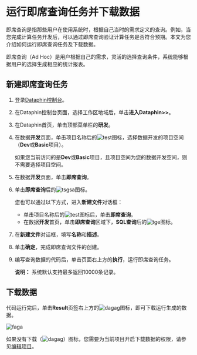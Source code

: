 # 运行即席查询任务并下载数据

即席查询是指那些用户在使用系统时，根据自己当时的需求定义的查询。例如，当您完成计算任务开发后，可以通过即席查询验证计算任务是否符合预期。本文为您介绍如何运行即席查询任务及下载数据。

即席查询（Ad Hoc）是用户根据自己的需求，灵活的选择查询条件，系统能够根据用户的选择生成相应的统计报表。

## 新建即席查询任务

1.  登录[Dataphin控制台](https://dataphin.console.aliyun.com/workingArea)。

2.  在Dataphin控制台页面，选择工作区地域后，单击**进入Dataphin\>\>**。

3.  在Dataphin首页，单击顶部菜单栏的**研发**。

4.  在数据**开发**页面，单击项目名称后的![test](https://static-aliyun-doc.oss-accelerate.aliyuncs.com/assets/img/zh-CN/3497549951/p110384.png)图标，选择数据开发的项目空间（**Dev**或**Basic**项目）。

    如果您当前访问的是**Dev**或**Basic**项目，且项目空间为您的数据开发空间，则不需要选择项目空间。

5.  在数据**开发**页面，单击**即席查询**。

6.  单击**即席查询**后的![tsgsa](https://static-aliyun-doc.oss-accelerate.aliyuncs.com/assets/img/zh-CN/2497549951/p110469.png)图标。

    您也可以通过以下方式，进入**新建文件**对话框：

    -   单击项目名称后的![test](https://static-aliyun-doc.oss-accelerate.aliyuncs.com/assets/img/zh-CN/2497549951/p110468.png)图标后，单击**即席查询**。
    -   在数据**开发**首页，单击**即席查询**区域下，**SQL查询**后的![tge](https://static-aliyun-doc.oss-accelerate.aliyuncs.com/assets/img/zh-CN/2497549951/p110470.png)图标。
7.  在**新建文件**对话框，填写**名称**和**描述**。

8.  单击**确定**，完成即席查询文件的创建。

9.  编写查询数据的代码后，单击页面右上方的**执行**，运行即席查询任务。

    **说明：** 系统默认支持最多返回10000条记录。


## 下载数据

代码运行完后，单击**Result**页签右上方的![dagag](https://static-aliyun-doc.oss-accelerate.aliyuncs.com/assets/img/zh-CN/8444252161/p239594.png)图标，即可下载运行生成的数据。

![faga](https://static-aliyun-doc.oss-accelerate.aliyuncs.com/assets/img/zh-CN/8444252161/p239595.png)

如果没有下载（![dagag](https://static-aliyun-doc.oss-accelerate.aliyuncs.com/assets/img/zh-CN/8444252161/p239594.png)）图标，您需要为当前项目开启下载数据的权限，请参见[编辑项目](/cn.zh-CN/数仓规划/项目管理/编辑项目.md)。

